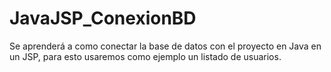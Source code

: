 # JavaJSP_ConexionBD

Se aprenderá a como conectar la base de datos con el proyecto en Java en
un JSP, para esto usaremos como ejemplo un listado de usuarios.
